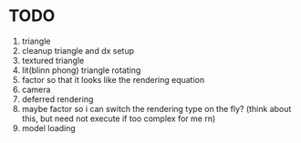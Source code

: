 # TODO

1. triangle
2. cleanup triangle and dx setup
3. textured triangle
4. lit(blinn phong) triangle rotating
5. factor so that it looks like the rendering equation
6. camera 
7. deferred rendering
8. maybe factor so i can switch the rendering type on the fly? (think about this, but need not execute if too complex for me rn)
9. model loading